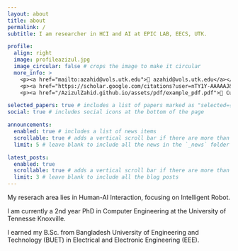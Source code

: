 ```yaml
---
layout: about
title: about
permalink: /
subtitle: I am researcher in HCI and AI at EPIC LAB, EECS, UTK.

profile:
  align: right
  image: profileazizul.jpg
  image_circular: false # crops the image to make it circular
  more_info: >
    <p><a href="mailto:azahid@vols.utk.edu">📧 azahid@vols.utk.edu</a></p>
    <p><a href="https://scholar.google.com/citations?user=nTY1Y-AAAAAJ&hl=en">📚 Google Scholar</a></p>
    <p><a href="/AzizulZahid.github.io/assets/pdf/example_pdf.pdf">📄 Curriculum Vitae</a></p>

selected_papers: true # includes a list of papers marked as "selected={true}"
social: true # includes social icons at the bottom of the page

announcements:
  enabled: true # includes a list of news items
  scrollable: true # adds a vertical scroll bar if there are more than 3 news items
  limit: 5 # leave blank to include all the news in the `_news` folder

latest_posts:
  enabled: true
  scrollable: true # adds a vertical scroll bar if there are more than 3 new posts items
  limit: 3 # leave blank to include all the blog posts
---
```


My reserach area lies in Human-AI Interaction, focusing on Intelligent Robot.

I am currently a 2nd year PhD in Computer Engineering at the University of Tennesse Knoxville.

I earned my B.Sc. from Bangladesh University of Engineering and Technology (BUET) in Electrical and Electronic Engineering (EEE).
